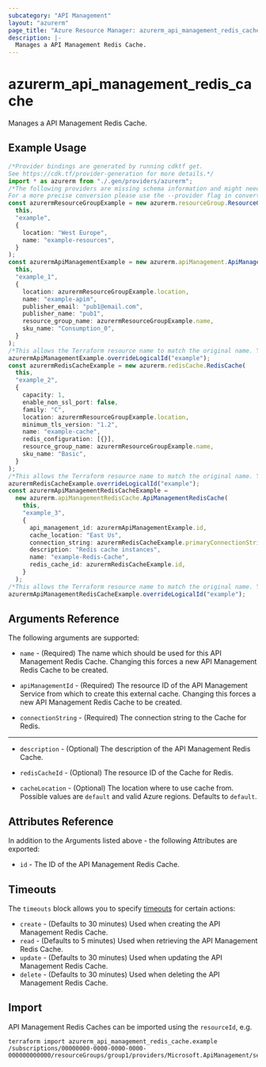 ```yaml
---
subcategory: "API Management"
layout: "azurerm"
page_title: "Azure Resource Manager: azurerm_api_management_redis_cache"
description: |-
  Manages a API Management Redis Cache.
---
```


# azurerm\_api\_management\_redis\_cache

Manages a API Management Redis Cache.

## Example Usage

```typescript
/*Provider bindings are generated by running cdktf get.
See https://cdk.tf/provider-generation for more details.*/
import * as azurerm from "./.gen/providers/azurerm";
/*The following providers are missing schema information and might need manual adjustments to synthesize correctly: azurerm.
For a more precise conversion please use the --provider flag in convert.*/
const azurermResourceGroupExample = new azurerm.resourceGroup.ResourceGroup(
  this,
  "example",
  {
    location: "West Europe",
    name: "example-resources",
  }
);
const azurermApiManagementExample = new azurerm.apiManagement.ApiManagement(
  this,
  "example_1",
  {
    location: azurermResourceGroupExample.location,
    name: "example-apim",
    publisher_email: "pub1@email.com",
    publisher_name: "pub1",
    resource_group_name: azurermResourceGroupExample.name,
    sku_name: "Consumption_0",
  }
);
/*This allows the Terraform resource name to match the original name. You can remove the call if you don't need them to match.*/
azurermApiManagementExample.overrideLogicalId("example");
const azurermRedisCacheExample = new azurerm.redisCache.RedisCache(
  this,
  "example_2",
  {
    capacity: 1,
    enable_non_ssl_port: false,
    family: "C",
    location: azurermResourceGroupExample.location,
    minimum_tls_version: "1.2",
    name: "example-cache",
    redis_configuration: [{}],
    resource_group_name: azurermResourceGroupExample.name,
    sku_name: "Basic",
  }
);
/*This allows the Terraform resource name to match the original name. You can remove the call if you don't need them to match.*/
azurermRedisCacheExample.overrideLogicalId("example");
const azurermApiManagementRedisCacheExample =
  new azurerm.apiManagementRedisCache.ApiManagementRedisCache(
    this,
    "example_3",
    {
      api_management_id: azurermApiManagementExample.id,
      cache_location: "East Us",
      connection_string: azurermRedisCacheExample.primaryConnectionString,
      description: "Redis cache instances",
      name: "example-Redis-Cache",
      redis_cache_id: azurermRedisCacheExample.id,
    }
  );
/*This allows the Terraform resource name to match the original name. You can remove the call if you don't need them to match.*/
azurermApiManagementRedisCacheExample.overrideLogicalId("example");

```

## Arguments Reference

The following arguments are supported:

*   `name` - (Required) The name which should be used for this API Management Redis Cache. Changing this forces a new API Management Redis Cache to be created.

*   `apiManagementId` - (Required) The resource ID of the API Management Service from which to create this external cache. Changing this forces a new API Management Redis Cache to be created.

*   `connectionString` - (Required) The connection string to the Cache for Redis.

***

*   `description` - (Optional) The description of the API Management Redis Cache.

*   `redisCacheId` - (Optional) The resource ID of the Cache for Redis.

*   `cacheLocation` - (Optional) The location where to use cache from. Possible values are `default` and valid Azure regions. Defaults to `default`.

## Attributes Reference

In addition to the Arguments listed above - the following Attributes are exported:

* `id` - The ID of the API Management Redis Cache.

## Timeouts

The `timeouts` block allows you to specify [timeouts](https://www.terraform.io/language/resources/syntax#operation-timeouts) for certain actions:

* `create` - (Defaults to 30 minutes) Used when creating the API Management Redis Cache.
* `read` - (Defaults to 5 minutes) Used when retrieving the API Management Redis Cache.
* `update` - (Defaults to 30 minutes) Used when updating the API Management Redis Cache.
* `delete` - (Defaults to 30 minutes) Used when deleting the API Management Redis Cache.

## Import

API Management Redis Caches can be imported using the `resourceId`, e.g.

```shell
terraform import azurerm_api_management_redis_cache.example /subscriptions/00000000-0000-0000-0000-000000000000/resourceGroups/group1/providers/Microsoft.ApiManagement/service/service1/caches/cache1
```
